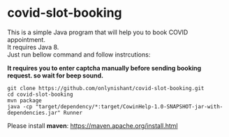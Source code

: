 # covid-slot-booking

This is a simple Java program that will help you to book COVID appointment.</br>
It requires Java 8.</br>
Just run bellow command and follow instrcutions:

<b>It requires you to enter captcha manually before sending booking request. so wait for beep sound. </b>

```
git clone https://github.com/onlynishant/covid-slot-booking.git
cd covid-slot-booking
mvn package
java -cp "target/dependency/*:target/CowinHelp-1.0-SNAPSHOT-jar-with-dependencies.jar" Runner
```

Please install <b>maven</b>: https://maven.apache.org/install.html
